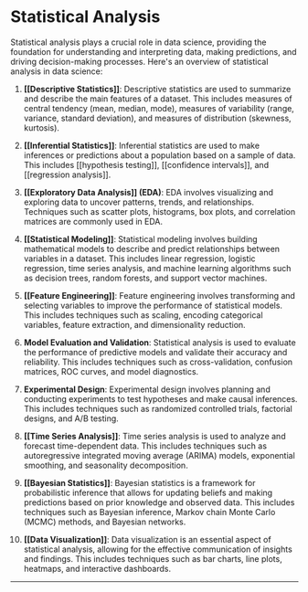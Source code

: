 # Statistical Analysis

Statistical analysis plays a crucial role in data science, providing the foundation for understanding and interpreting data, making predictions, and driving decision-making processes. Here's an overview of statistical analysis in data science:

1. **[[Descriptive Statistics]]**: Descriptive statistics are used to summarize and describe the main features of a dataset. This includes measures of central tendency (mean, median, mode), measures of variability (range, variance, standard deviation), and measures of distribution (skewness, kurtosis).

2. **[[Inferential Statistics]]**: Inferential statistics are used to make inferences or predictions about a population based on a sample of data. This includes [[hypothesis testing]], [[confidence intervals]], and [[regression analysis]].

3. **[[Exploratory Data Analysis]] (EDA)**: EDA involves visualizing and exploring data to uncover patterns, trends, and relationships. Techniques such as scatter plots, histograms, box plots, and correlation matrices are commonly used in EDA.

4. **[[Statistical Modeling]]**: Statistical modeling involves building mathematical models to describe and predict relationships between variables in a dataset. This includes linear regression, logistic regression, time series analysis, and machine learning algorithms such as decision trees, random forests, and support vector machines.

5. **[[Feature Engineering]]**: Feature engineering involves transforming and selecting variables to improve the performance of statistical models. This includes techniques such as scaling, encoding categorical variables, feature extraction, and dimensionality reduction.

6. **Model Evaluation and Validation**: Statistical analysis is used to evaluate the performance of predictive models and validate their accuracy and reliability. This includes techniques such as cross-validation, confusion matrices, ROC curves, and model diagnostics.

7. **Experimental Design**: Experimental design involves planning and conducting experiments to test hypotheses and make causal inferences. This includes techniques such as randomized controlled trials, factorial designs, and A/B testing.

8. **[[Time Series Analysis]]**: Time series analysis is used to analyze and forecast time-dependent data. This includes techniques such as autoregressive integrated moving average (ARIMA) models, exponential smoothing, and seasonality decomposition.

9. **[[Bayesian Statistics]]**: Bayesian statistics is a framework for probabilistic inference that allows for updating beliefs and making predictions based on prior knowledge and observed data. This includes techniques such as Bayesian inference, Markov chain Monte Carlo (MCMC) methods, and Bayesian networks.

10. **[[Data Visualization]]**: Data visualization is an essential aspect of statistical analysis, allowing for the effective communication of insights and findings. This includes techniques such as bar charts, line plots, heatmaps, and interactive dashboards.

---